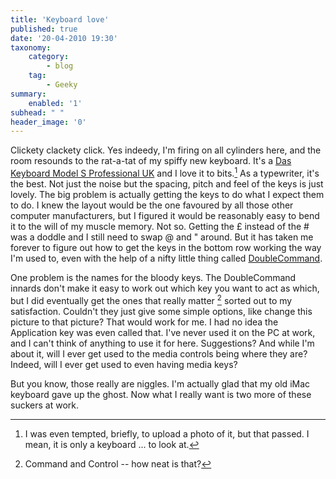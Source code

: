 ```yaml
---
title: 'Keyboard love'
published: true
date: '20-04-2010 19:30'
taxonomy:
    category:
        - blog
    tag:
        - Geeky
summary:
    enabled: '1'
subhead: " "
header_image: '0'
--- 
```


Clickety clackety click. Yes indeedy, I'm firing on all cylinders here, and the room resounds to the rat-a-tat of my spiffy new keyboard. It's a [Das Keyboard Model S Professional UK](https://www.daskeyboard.com/model-s-professional/) and I love it to bits.[^fn1] As a typewriter, it's the best. Not just the noise but the spacing, pitch and feel of the keys is just lovely. The big problem is actually getting the keys to do what I expect them to do. I knew the layout would be the one favoured by all those other computer manufacturers, but I figured it would be reasonably easy to bend it to the will of my muscle memory. Not so. Getting the £ instead of the # was a doddle and I still need to swap @ and " around. But it has taken me forever to figure out how to get the keys in the bottom row working the way I'm used to, even with the help of a nifty little thing called [DoubleCommand](http://doublecommand.sourceforge.net/).

One problem is the names for the bloody keys. The DoubleCommand innards don't make it easy to work out which key you want to act as which, but I did eventually get the ones that really matter  [^fn2] sorted out to my satisfaction. Couldn't they just give some simple options, like change this picture to that picture? That would work for me. I had no idea the Application key was even called that. I've never used it on the PC at work, and I can't think of anything to use it for here. Suggestions? And while I'm about it, will I ever get used to the media controls being where they are? Indeed, will I ever get used to even having media keys?

But you know, those really are niggles. I'm actually glad that my old iMac keyboard gave up the ghost. Now what I really want is two more of these suckers at work.

[^fn1]: I was even tempted, briefly, to upload a photo of it, but that passed. I mean, it is only a keyboard ... to look at. 

[^fn2]: Command and Control -- how neat is that? 